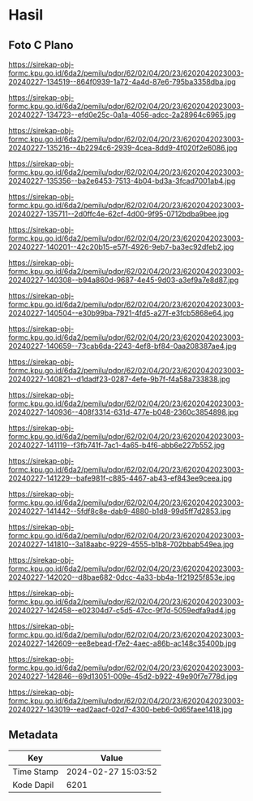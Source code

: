 # Hasil

## Foto C Plano

https://sirekap-obj-formc.kpu.go.id/6da2/pemilu/pdpr/62/02/04/20/23/6202042023003-20240227-134519--864f0939-1a72-4a4d-87e6-795ba3358dba.jpg

https://sirekap-obj-formc.kpu.go.id/6da2/pemilu/pdpr/62/02/04/20/23/6202042023003-20240227-134723--efd0e25c-0a1a-4056-adcc-2a28964c6965.jpg

https://sirekap-obj-formc.kpu.go.id/6da2/pemilu/pdpr/62/02/04/20/23/6202042023003-20240227-135216--4b2294c6-2939-4cea-8dd9-4f020f2e6086.jpg

https://sirekap-obj-formc.kpu.go.id/6da2/pemilu/pdpr/62/02/04/20/23/6202042023003-20240227-135356--ba2e6453-7513-4b04-bd3a-3fcad7001ab4.jpg

https://sirekap-obj-formc.kpu.go.id/6da2/pemilu/pdpr/62/02/04/20/23/6202042023003-20240227-135711--2d0ffc4e-62cf-4d00-9f95-0712bdba9bee.jpg

https://sirekap-obj-formc.kpu.go.id/6da2/pemilu/pdpr/62/02/04/20/23/6202042023003-20240227-140201--42c20b15-e57f-4926-9eb7-ba3ec92dfeb2.jpg

https://sirekap-obj-formc.kpu.go.id/6da2/pemilu/pdpr/62/02/04/20/23/6202042023003-20240227-140308--b94a860d-9687-4e45-9d03-a3ef9a7e8d87.jpg

https://sirekap-obj-formc.kpu.go.id/6da2/pemilu/pdpr/62/02/04/20/23/6202042023003-20240227-140504--e30b99ba-7921-4fd5-a27f-e3fcb5868e64.jpg

https://sirekap-obj-formc.kpu.go.id/6da2/pemilu/pdpr/62/02/04/20/23/6202042023003-20240227-140659--73cab6da-2243-4ef8-bf84-0aa208387ae4.jpg

https://sirekap-obj-formc.kpu.go.id/6da2/pemilu/pdpr/62/02/04/20/23/6202042023003-20240227-140821--d1dadf23-0287-4efe-9b7f-f4a58a733838.jpg

https://sirekap-obj-formc.kpu.go.id/6da2/pemilu/pdpr/62/02/04/20/23/6202042023003-20240227-140936--408f3314-631d-477e-b048-2360c3854898.jpg

https://sirekap-obj-formc.kpu.go.id/6da2/pemilu/pdpr/62/02/04/20/23/6202042023003-20240227-141119--f3fb741f-7ac1-4a65-b4f6-abb6e227b552.jpg

https://sirekap-obj-formc.kpu.go.id/6da2/pemilu/pdpr/62/02/04/20/23/6202042023003-20240227-141229--bafe981f-c885-4467-ab43-ef843ee9ceea.jpg

https://sirekap-obj-formc.kpu.go.id/6da2/pemilu/pdpr/62/02/04/20/23/6202042023003-20240227-141442--5fdf8c8e-dab9-4880-b1d8-99d5ff7d2853.jpg

https://sirekap-obj-formc.kpu.go.id/6da2/pemilu/pdpr/62/02/04/20/23/6202042023003-20240227-141810--3a18aabc-9229-4555-b1b8-702bbab549ea.jpg

https://sirekap-obj-formc.kpu.go.id/6da2/pemilu/pdpr/62/02/04/20/23/6202042023003-20240227-142020--d8bae682-0dcc-4a33-bb4a-1f21925f853e.jpg

https://sirekap-obj-formc.kpu.go.id/6da2/pemilu/pdpr/62/02/04/20/23/6202042023003-20240227-142458--e02304d7-c5d5-47cc-9f7d-5059edfa9ad4.jpg

https://sirekap-obj-formc.kpu.go.id/6da2/pemilu/pdpr/62/02/04/20/23/6202042023003-20240227-142609--ee8ebead-f7e2-4aec-a86b-ac148c35400b.jpg

https://sirekap-obj-formc.kpu.go.id/6da2/pemilu/pdpr/62/02/04/20/23/6202042023003-20240227-142846--69d13051-009e-45d2-b922-49e90f7e778d.jpg

https://sirekap-obj-formc.kpu.go.id/6da2/pemilu/pdpr/62/02/04/20/23/6202042023003-20240227-143019--ead2aacf-02d7-4300-beb6-0d65faee1418.jpg


## Metadata

| Key        | Value               |
| ---------- | ------------------- |
| Time Stamp | 2024-02-27 15:03:52 |
| Kode Dapil | 6201                |



